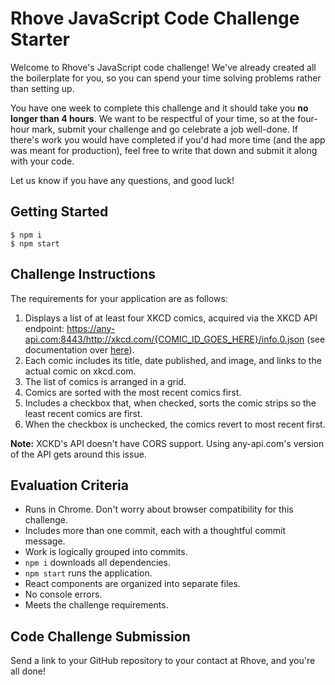 # Rhove JavaScript Code Challenge Starter

Welcome to Rhove's JavaScript code challenge! We've already created all the boilerplate for you, so you can spend your time solving problems rather than setting up.

You have one week to complete this challenge and it should take you **no longer than 4 hours**. We want to be respectful of your time, so at the four-hour mark, submit your challenge and go celebrate a job well-done. If there's work you would have completed if you'd had more time (and the app was meant for production), feel free to write that down and submit it along with your code. 

Let us know if you have any questions, and good luck!

## Getting Started

    $ npm i
    $ npm start

## Challenge Instructions

The requirements for your application are as follows:

1) Displays a list of at least four XKCD comics, acquired via the XKCD API endpoint: https://any-api.com:8443/http://xkcd.com/{COMIC_ID_GOES_HERE}/info.0.json (see documentation over [here](https://any-api.com/xkcd_com/xkcd_com/console/_comicId_info_0_json/GET)).
2) Each comic includes its title, date published, and image, and links to the actual comic on xkcd.com.
3) The list of comics is arranged in a grid.
4) Comics are sorted with the most recent comics first.
5) Includes a checkbox that, when checked, sorts the comic strips so the least recent comics are first.
6) When the checkbox is unchecked, the comics revert to most recent first.

**Note:** XCKD's API doesn't have CORS support. Using any-api.com's version of the API gets around this issue.

## Evaluation Criteria

* Runs in Chrome. Don't worry about browser compatibility for this challenge.
* Includes more than one commit, each with a thoughtful commit message.
* Work is logically grouped into commits.
* `npm i` downloads all dependencies.
* `npm start` runs the application.
* React components are organized into separate files.
* No console errors.
* Meets the challenge requirements.

## Code Challenge Submission

Send a link to your GitHub repository to your contact at Rhove, and you're all done!